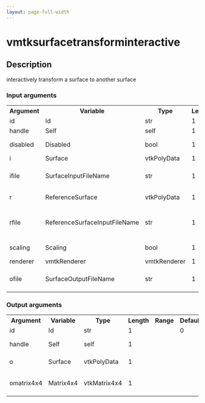 ```yaml
---
layout: page-full-width
---
```

<h1>vmtksurfacetransforminteractive</h1>
<h2>Description</h2>
interactively transform a surface to another surface
<h3>Input arguments</h3>
<table class="vmtkscripts">
<tr>
<th>Argument</th><th>Variable</th><th>Type</th><th>Length</th><th>Range</th><th>Default</th><th>Description</th>
</tr>
<tr><td>id</td><td>Id</td><td>str</td><td>1</td><td></td><td>0</td><td>script id</td>
</tr>
<tr><td>handle</td><td>Self</td><td>self</td><td>1</td><td></td><td></td><td>handle to self</td>
</tr>
<tr><td>disabled</td><td>Disabled</td><td>bool</td><td>1</td><td></td><td>0</td><td>disable execution and piping</td>
</tr>
<tr><td>i</td><td>Surface</td><td>vtkPolyData</td><td>1</td><td></td><td></td><td>the input surface</td>
</tr>
<tr><td>ifile</td><td>SurfaceInputFileName</td><td>str</td><td>1</td><td></td><td></td><td>filename for the default Surface reader</td>
</tr>
<tr><td>r</td><td>ReferenceSurface</td><td>vtkPolyData</td><td>1</td><td></td><td></td><td>the reference surface</td>
</tr>
<tr><td>rfile</td><td>ReferenceSurfaceInputFileName</td><td>str</td><td>1</td><td></td><td></td><td>filename for the default ReferenceSurface reader</td>
</tr>
<tr><td>scaling</td><td>Scaling</td><td>bool</td><td>1</td><td></td><td>0</td><td>allow scaling of surface</td>
</tr>
<tr><td>renderer</td><td>vmtkRenderer</td><td>vmtkRenderer</td><td>1</td><td></td><td></td><td>external renderer</td>
</tr>
<tr><td>ofile</td><td>SurfaceOutputFileName</td><td>str</td><td>1</td><td></td><td></td><td>filename for the default Surface writer</td>
</tr>
</table><h3>Output arguments</h3>
<table class="vmtkscripts">
<tr>
<th>Argument</th><th>Variable</th><th>Type</th><th>Length</th><th>Range</th><th>Default</th><th>Description</th>
</tr>
<tr><td>id</td><td>Id</td><td>str</td><td>1</td><td></td><td>0</td><td>script id</td>
</tr>
<tr><td>handle</td><td>Self</td><td>self</td><td>1</td><td></td><td></td><td>handle to self</td>
</tr>
<tr><td>o</td><td>Surface</td><td>vtkPolyData</td><td>1</td><td></td><td></td><td>the output surface</td>
</tr>
<tr><td>omatrix4x4</td><td>Matrix4x4</td><td>vtkMatrix4x4</td><td>1</td><td></td><td></td><td>the output transform matrix</td>
</tr>
</table>

